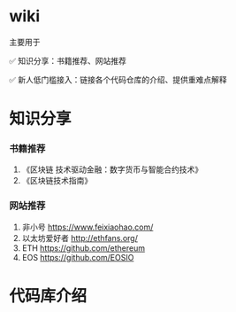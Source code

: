 # wiki
 主要用于  

✅ 知识分享：书籍推荐、网站推荐

✅ 新人低门槛接入：链接各个代码仓库的介绍、提供重难点解释


# 知识分享
### 书籍推荐
1. 《区块链 技术驱动金融：数字货币与智能合约技术》
1. 《区块链技术指南》

### 网站推荐
1. 非小号 https://www.feixiaohao.com/
1. 以太坊爱好者 http://ethfans.org/
1. ETH https://github.com/ethereum
1. EOS https://github.com/EOSIO

# 代码库介绍

